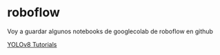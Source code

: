 # roboflow
Voy a guardar algunos notebooks de googlecolab de roboflow en github

[YOLOv8 Tutorials](https://www.youtube.com/playlist?list=PLZCA39VpuaZZ1cjH4vEIdXIb0dCpZs3Y5)
